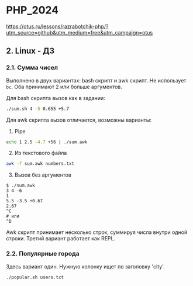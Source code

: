 # PHP_2024

https://otus.ru/lessons/razrabotchik-php/?utm_source=github&utm_medium=free&utm_campaign=otus

## 2. Linux - ДЗ

### 2.1. Сумма чисел

Выполнено в двух вариантах: bash скрипт и awk скрипт. Не использует `bc`. Оба принимают 2 или больше аргументов.

Для bash скрипта вызов как в задании:
```bash
./sum.sh 4 -5 0.655 +5.7
```

Для awk скрипта вызов отличается, возможны варианты:

1. Pipe
```bash
echo 1 2.5 -4.7 +56 | ./sum.awk
```
2. Из текстового файла
```bash
awk -f sum.awk numbers.txt
```
3. Вызов без аргументов
```
$ ./sum.awk
3 4 -6
1
5.5 -3.5 +0.67
2.67
^C
# или
^D
```

Awk скрипт принимает несколько строк, суммируя числа внутри одной строки. Третий вариант работает как REPL.

### 2.2. Популярные города

Здесь вариант один. Нужную колонку ищет по заголовку 'city'.

```bash
./popular.sh users.txt
```

